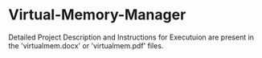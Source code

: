 Virtual-Memory-Manager
======================

Detailed Project Description and Instructions for Executuion are present in the 'virtualmem.docx' or 'virtualmem.pdf' files.
